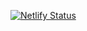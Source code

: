 [![Netlify Status](https://api.netlify.com/api/v1/badges/8393f49d-ec48-459d-9a45-564d99cbe168/deploy-status)](https://app.netlify.com/sites/phamduchongan93/deploys)
